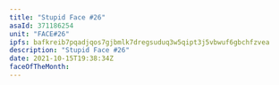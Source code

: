 ```yaml
---
title: "Stupid Face #26"
asaId: 371186254
unit: "FACE#26"
ipfs: bafkreib7pqadjqos7gjbmlk7dregsuduq3w5qipt3j5vbwuf6gbchfzvea
description: "Stupid Face #26"
date: 2021-10-15T19:38:34Z
faceOfTheMonth:
---
```

